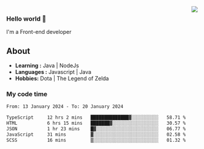 <img align='right' src="https://github-readme-stats.vercel.app/api?username=jumodada&show_icons=true&theme=vue">

### Hello world 👋

I'm a Front-end developer 
    
## About
-  **Learning :** Java | NodeJs
-  **Languages :** Javascript | Java
-  **Hobbies:** Dota | The Legend of Zelda

### My code time

<!--START_SECTION:waka-->

```txt
From: 13 January 2024 - To: 20 January 2024

TypeScript     12 hrs 2 mins   ██████████████▓░░░░░░░░░░   58.71 %
HTML           6 hrs 15 mins   ███████▓░░░░░░░░░░░░░░░░░   30.57 %
JSON           1 hr 23 mins    █▓░░░░░░░░░░░░░░░░░░░░░░░   06.77 %
JavaScript     31 mins         ▓░░░░░░░░░░░░░░░░░░░░░░░░   02.58 %
SCSS           16 mins         ▒░░░░░░░░░░░░░░░░░░░░░░░░   01.32 %
```

<!--END_SECTION:waka-->
